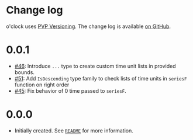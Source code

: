 Change log
==========
o'clock uses [PVP Versioning][1].
The change log is available [on GitHub][2].

0.0.1
=====

* [#46](https://github.com/serokell/o-clock/issues/46):
  Introduce `...` type to create custom time unit lists in
  provided bounds.
* [#51](https://github.com/serokell/o-clock/issues/51):
  Add `IsDescending` type family to check lists of time units
  in `seriesF` function on right order
* [#45](https://github.com/serokell/o-clock/issues/45):
  Fix behavior of 0 time passed to `seriesF`.

0.0.0
=====

* Initially created. See [`README`][3] for more information.


[1]: https://pvp.haskell.org
[2]: https://github.com/serokell/o-clock/releases
[3]: https://github.com/serokell/o-clock#readme
